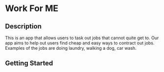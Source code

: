 # Work For ME 

## Description
This is an app that allows users to task out jobs that cannot quite get to. Our app aims to help out users find cheap and easy ways to contract out jobs.
Examples of the jobs are doing laundry, walking a dog, car wash. 

## Getting Started



